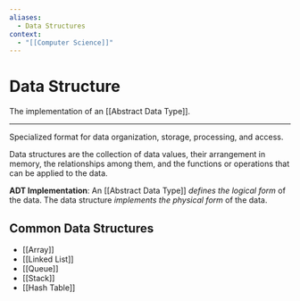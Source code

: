```yaml
---
aliases:
  - Data Structures
context:
  - "[[Computer Science]]"
---
```


# Data Structure

The implementation of an [[Abstract Data Type]].

---

Specialized format for data organization, storage, processing, and access.

Data structures are the collection of data values, their arrangement in memory, the relationships among them, and the functions or operations that can be applied to the data.

**ADT Implementation**: An [[Abstract Data Type]] _defines the logical form_ of the data. The data structure _implements the physical form_ of the data.

## Common Data Structures

- [[Array]]
- [[Linked List]]
- [[Queue]]
- [[Stack]]
- [[Hash Table]]

